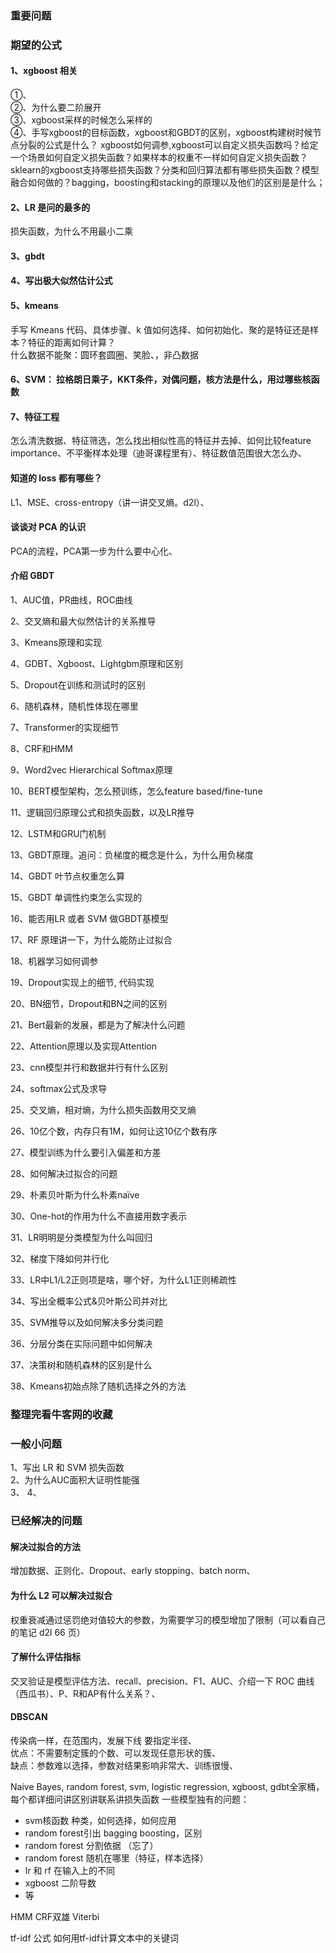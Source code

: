 
### 重要问题

### 期望的公式

#### 1、xgboost 相关
①、  
②、为什么要二阶展开  
③、xgboost采样的时候怎么采样的  
④、手写xgboost的目标函数，xgboost和GBDT的区别，xgboost构建树时候节点分裂的公式是什么？ xgboost如何调参,xgboost可以自定义损失函数吗？给定一个场景如何自定义损失函数？如果样本的权重不一样如何自定义损失函数？sklearn的xgboost支持哪些损失函数？分类和回归算法都有哪些损失函数？模型融合如何做的？bagging，boosting和stacking的原理以及他们的区别是是什么；

#### 2、LR 是问的最多的
损失函数，为什么不用最小二乘  


#### 3、gbdt


#### 4、写出极大似然估计公式


#### 5、kmeans
手写 Kmeans 代码、具体步骤、k 值如何选择、如何初始化、聚的是特征还是样本？特征的距离如何计算？  
什么数据不能聚：圆环套圆圈、笑脸、，非凸数据  



#### 6、SVM： 拉格朗日乘子，KKT条件，对偶问题，核方法是什么，用过哪些核函数


#### 7、特征工程
怎么清洗数据、特征筛选，怎么找出相似性高的特征并去掉、如何比较feature importance、不平衡样本处理（迪哥课程里有）、特征数值范围很大怎么办、  


#### 知道的 loss 都有哪些？
L1、MSE、cross-entropy（讲一讲交叉熵。d2l）、

#### 谈谈对 PCA 的认识  
PCA的流程，PCA第一步为什么要中心化、

#### 介绍 GBDT  








1、AUC值，PR曲线，ROC曲线

2、交叉熵和最大似然估计的关系推导

3、Kmeans原理和实现

4、GDBT、Xgboost、Lightgbm原理和区别

5、Dropout在训练和测试时的区别

6、随机森林，随机性体现在哪里

7、Transformer的实现细节

8、CRF和HMM

9、Word2vec Hierarchical Softmax原理

10、BERT模型架构，怎么预训练，怎么feature based/fine-tune

11、逻辑回归原理公式和损失函数，以及LR推导

12、LSTM和GRU门机制

13、GBDT原理。追问：负梯度的概念是什么，为什么用负梯度

14、GBDT 叶节点权重怎么算

15、GBDT 单调性约束怎么实现的

16、能否用LR 或者 SVM 做GBDT基模型

17、RF 原理讲一下，为什么能防止过拟合

18、机器学习如何调参

19、Dropout实现上的细节, 代码实现

20、BN细节，Dropout和BN之间的区别

21、Bert最新的发展，都是为了解决什么问题

22、Attention原理以及实现Attention

23、cnn模型并行和数据并行有什么区别

24、softmax公式及求导

25、交叉熵，相对熵，为什么损失函数用交叉熵

26、10亿个数，内存只有1M，如何让这10亿个数有序

27、模型训练为什么要引入偏差和方差

28、如何解决过拟合的问题

29、朴素贝叶斯为什么朴素naïve

30、One-hot的作用为什么不直接用数字表示

31、LR明明是分类模型为什么叫回归

32、梯度下降如何并行化

33、LR中L1/L2正则项是啥，哪个好，为什么L1正则稀疏性

34、写出全概率公式&贝叶斯公司并对比

35、SVM推导以及如何解决多分类问题

36、分层分类在实际问题中如何解决

37、决策树和随机森林的区别是什么

38、Kmeans初始点除了随机选择之外的方法


### 整理完看牛客网的收藏  

### 一般小问题  

1、写出 LR 和 SVM 损失函数  
2、为什么AUC面积大证明性能强  
3、
4、



### 已经解决的问题

#### 解决过拟合的方法
增加数据、正则化、Dropout、early stopping、batch norm、  

#### 为什么 L2 可以解决过拟合
权重衰减通过惩罚绝对值较大的参数，为需要学习的模型增加了限制（可以看自己的笔记 d2l 66 页）  

#### 了解什么评估指标
交叉验证是模型评估方法、recall、precision、F1、AUC、介绍一下 ROC 曲线（西瓜书）、P、R和AP有什么关系？、  

#### DBSCAN
传染病一样，在范围内，发展下线 要指定半径、  
优点：不需要制定簇的个数、可以发现任意形状的簇、  
缺点：参数难以选择，参数对结果影响非常大、训练很慢、


Naive Bayes, random forest, svm, logistic regression, xgboost, gdbt全家桶，每个都详细问讲区别讲联系讲损失函数
一些模型独有的问题：
- svm核函数 种类，如何选择，如何应用
- random forest引出 bagging boosting，区别
- random forest 分割依据 （忘了）
- random forest 随机在哪里（特征，样本选择）
- lr 和 rf 在输入上的不同
- xgboost 二阶导数
- 等

HMM CRF双雄 Viterbi

tf-idf 公式 如何用tf-idf计算文本中的关键词




